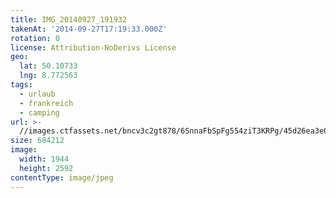 ```yaml
---
title: IMG_20140927_191932
takenAt: '2014-09-27T17:19:33.000Z'
rotation: 0
license: Attribution-NoDerivs License
geo:
  lat: 50.10733
  lng: 8.772563
tags:
  - urlaub
  - frankreich
  - camping
url: >-
  //images.ctfassets.net/bncv3c2gt878/6SnnaFbSpFg554ziT3KRPg/45d26ea3e0cdb5b3f461123c43732a9e/img_20140927_191932_28313144265_o
size: 684212
image:
  width: 1944
  height: 2592
contentType: image/jpeg
---
```


